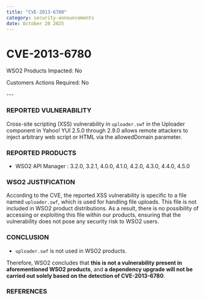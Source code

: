 ```yaml
---
title: "CVE-2013-6780"
category: security-announcements
date: October 20 2025
---
```


# CVE-2013-6780

<p class="doc-info">WSO2 Products Impacted: No</p>
<p class="doc-info">Customers Actions Required: No</p>
---

### REPORTED VULNERABILITY
Cross-site scripting (XSS) vulnerability in `uploader.swf` in the Uploader component in Yahoo! YUI 2.5.0 through 2.9.0 allows remote attackers to inject arbitrary web script or HTML via the allowedDomain parameter.

### REPORTED PRODUCTS
* WSO2 API Manager : 3.2.0, 3.2.1, 4.0.0, 4.1.0, 4.2.0, 4.3.0, 4.4.0, 4.5.0

### WSO2 JUSTIFICATION
According to the CVE, the reported XSS vulnerability is specific to a file named `uploader.swf`, which is used for handling file uploads. This file is not included in WSO2 product distributions. As a result, there is no possibility of accessing or exploiting this file within our products, ensuring that the vulnerability does not pose any security risk to WSO2 users.

### CONCLUSION
- `uploader.swf` is not used in WSO2 products.

Therefore, WSO2 concludes that **this is not a vulnerability present in aforementioned WSO2 products**, and **a dependency upgrade will not be carried out solely based on the detection of CVE-2013-6780**.


### REFERENCES
[^1]: [https://nvd.nist.gov/vuln/detail/CVE-2013-6780](https://nvd.nist.gov/vuln/detail/CVE-2013-6780)
